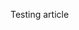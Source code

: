 ﻿---
Title: "Read Me"
Abstract: "This is a sample description of the article."
Thumbnail: "images/thumbnail.jpg"
Published: "2024-10-24"
Authors:
  - "Roland Bürgi"
Tags:
  - "Northwind"
  - "Conceptual"
---

Testing article